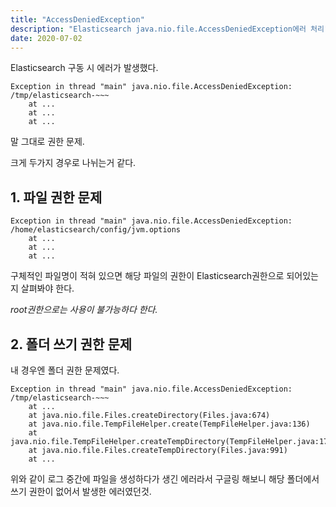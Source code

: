 ```yaml
---
title: "AccessDeniedException"
description: "Elasticsearch java.nio.file.AccessDeniedException에러 처리"
date: 2020-07-02
---
```


Elasticsearch 구동 시 에러가 발생했다.

```console
Exception in thread "main" java.nio.file.AccessDeniedException: /tmp/elasticsearch-~~~
    at ...
    at ...
    at ...
```

말 그대로 권한 문제.

크게 두가지 경우로 나뉘는거 같다.

## 1. 파일 권한 문제

```console
Exception in thread "main" java.nio.file.AccessDeniedException: /home/elasticsearch/config/jvm.options
    at ...
    at ...
    at ...
```

구체적인 파일명이 적혀 있으면 해당 파일의 권한이 Elasticsearch권한으로 되어있는지 살펴봐야 한다.

*root권한으로는 사용이 불가능하다 한다.*

## 2. 폴더 쓰기 권한 문제

내 경우엔 폴더 권한 문제였다.

```console
Exception in thread "main" java.nio.file.AccessDeniedException: /tmp/elasticsearch-~~~
    at ...
    at java.nio.file.Files.createDirectory(Files.java:674)
    at java.nio.file.TempFileHelper.create(TempFileHelper.java:136)
    at java.nio.file.TempFileHelper.createTempDirectory(TempFileHelper.java:173)
    at java.nio.file.Files.createTempDirectory(Files.java:991)
    at ...
```

위와 같이 로그 중간에 파일을 생성하다가 생긴 에러라서 구글링 해보니 해당 폴더에서 쓰기 권한이 없어서 발생한 에러였던것.
